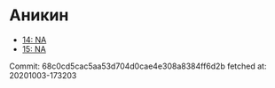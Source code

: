 # Аникин
- [14: NA](14.md)
- [15: NA](15.md)

Commit: 68c0cd5cac5aa53d704d0cae4e308a8384ff6d2b
 fetched at: 20201003-173203
